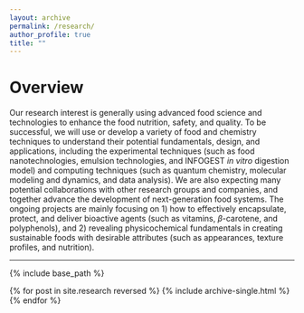 ```yaml
---
layout: archive
permalink: /research/
author_profile: true
title: ""
---
```


Overview
======
Our research interest is generally using advanced food science and technologies
to enhance the food nutrition, safety, and quality. To be successful,
we will use or develop a variety of food and chemistry techniques to
understand their potential fundamentals, design, and applications,
including the experimental techniques (such as food nanotechnologies,
emulsion technologies, and INFOGEST _in vitro_ digestion model) and
computing techniques (such as quantum chemistry, molecular modeling
and dynamics, and data analysis). We are also expecting many potential
collaborations with other research groups and companies, and together
advance the development of next-generation food systems.
The ongoing projects are mainly focusing on 1) how to effectively
encapsulate, protect, and deliver bioactive agents (such as vitamins,
$\beta$-carotene, and polyphenols), and
2) revealing physicochemical fundamentals in creating sustainable
foods with desirable attributes (such as appearances, texture profiles, and nutrition).

-----------------------

{% include base_path %}

{% for post in site.research reversed %}
  {% include archive-single.html %}
{% endfor %}

